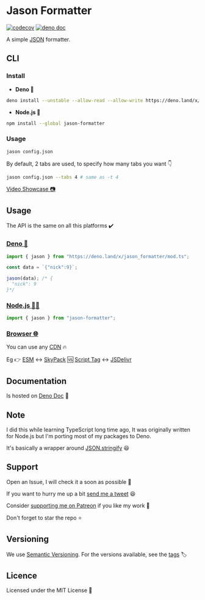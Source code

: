 # Jason Formatter

[![codecov](https://codecov.io/gh/ultirequiem/jason-formatter/branch/main/graph/badge.svg)](https://codecov.io/gh/ultirequiem/jason-formatter)
[![deno doc](https://doc.deno.land/badge.svg)](https://doc.deno.land/https/deno.land/x/jason_formatter/mod.ts)

A simple [JSON](https://json.org) formatter.

## CLI

### Install

- **Deno 🎃**

```sh
deno install --unstable --allow-read --allow-write https://deno.land/x/jason_formatter/jason.ts
```

- **Node.js 🐼**

```sh
npm install --global jason-formatter
```

### Usage

```bash
jason config.json
```

By default, 2 tabs are used, to specify how many tabs you want 👇

```bash
jason config.json --tabs 4 # same as -t 4
```

[Video Showcase 📷](https://youtu.be/2dfXYhPswv0)

## Usage

The API is the same on all this platforms ✔️

### [Deno 🦕](https://deno.land/x/jason_formatter)

```typescript
import { jason } from "https://deno.land/x/jason_formatter/mod.ts";

const data = `{"nick":9}`;

jason(data); /* {
  "nick": 9
}*/
```

### [Node.js 🐢🚀](https://npmjs.com/package/jason-formatter)

```ts
import { jason } from "jason-formatter";
```

### [Browser 🌐](https://developer.mozilla.org/en-US/docs/Glossary/Browser)

You can use any [CDN](https://en.wikipedia.org/wiki/Content_delivery_network) 🔥

Eg 👉
[ESM](https://developer.mozilla.org/en-US/docs/Web/JavaScript/Guide/Modules) ↔️
[SkyPack](https://cdn.skypack.dev/jason-formatter) 🆚
[Script Tag](https://developer.mozilla.org/en-US/docs/Web/HTML/Element/script)
↔️ [JSDelivr](https://cdn.jsdelivr.net/npm/jason-formatter)

## Documentation

Is hosted on
[Deno Doc](https://doc.deno.land/https://deno.land/x/jason_formatter/mod.ts) 📄

## Note

I did this while learning TypeScript long time ago, It was originally written
for Node.js but I'm porting most of my packages to Deno.

It's basically a wrapper around
[JSON.stringify](https://developer.mozilla.org/en-US/docs/Web/JavaScript/Reference/Global_Objects/JSON/stringify)
😆

## Support

Open an Issue, I will check it a soon as possible 👀

If you want to hurry me up a bit
[send me a tweet](https://twitter.com/UltiRequiem) 😆

Consider [supporting me on Patreon](https://patreon.com/UltiRequiem) if you like
my work 🙏

Don't forget to star the repo ⭐

## Versioning

We use [Semantic Versioning](http://semver.org). For the versions available, see
the [tags](https://github.com/UltiRequiem/jason-formatter/tags) 🏷️

## Licence

Licensed under the MIT License 📄
